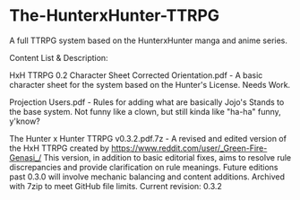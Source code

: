 # The-HunterxHunter-TTRPG
A full TTRPG system based on the HunterxHunter manga and anime series.

Content List & Description:

HxH TTRPG 0.2 Character Sheet Corrected Orientation.pdf - A basic character sheet for the system based on the Hunter's License. Needs Work.

Projection Users.pdf - Rules for adding what are basically Jojo's Stands to the base system. Not funny like a clown, but still kinda like "ha-ha" funny, y'know?

The Hunter x Hunter TTRPG v0.3.2.pdf.7z - A revised and edited version of the HxH TTRPG created by https://www.reddit.com/user/_Green-Fire-Genasi_/ This version, in addition to basic editorial fixes, aims to resolve rule discrepancies and provide clarification on rule meanings. Future editions past 0.3.0 will involve mechanic balancing and content additions. Archived with 7zip to meet GitHub file limits. Current revision: 0.3.2
